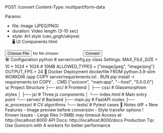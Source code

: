 
POST /convert
Content-Type: multipart/form-data

Params:
- file: Image (JPEG/PNG)  
- duration: Video length (3-10 sec)  
- style: Art style (van_gogh/ukiyoe)  
🖥️ UI Components
html
<!-- Main Structure -->
<div class="glass-panel">
  <canvas id="preview-canvas"></canvas>
  <input type="file" id="image-upload">
  <button id="convert-btn" class="pulse">
    <i class="fas fa-magic"></i> Convert
  </button>
</div>
🛠️ Configuration
python
# server/config.py
class Settings:
    MAX_FILE_SIZE = 10 * 1024 * 1024  # 10MB
    ALLOWED_TYPES = ["image/jpeg", "image/png"]
    OUTPUT_FPS = 24
🐳 Docker Deployment
dockerfile
FROM python:3.9-slim
WORKDIR /app
COPY server/requirements.txt .
RUN pip install -r requirements.txt
COPY . .
CMD ["uvicorn", "main:app", "--host", "0.0.0.0"]
📊 Project Structure
├── src/               # Frontend
│   ├── css/           # Glassmorphism styles
│   ├── js/            # Three.js components
│   └── index.html     # Main entry point
└── server/            # Backend
    ├── main.py        # FastAPI routes
    ├── ai_processor/  # CV algorithms
    └── tests/         # Pytest cases
📝 Notes
diff
+ New Features  
- Image preview before conversion  
- Style transfer options  
! Known Issues  
- Large files (>5MB) may timeout
Access at: http://localhost:8000
API Docs: http://localhost:8000/docs
Production Tip: Use Gunicorn with 4 workers for better performance
